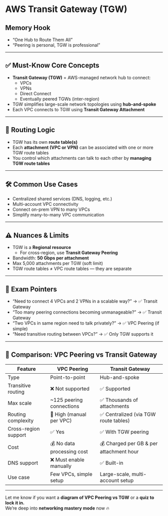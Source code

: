 # AWS Transit Gateway (TGW)

## Memory Hook
- “One Hub to Route Them All”
- “Peering is personal, TGW is professional”

---

## ✅ Must-Know Core Concepts

- **Transit Gateway (TGW)** = AWS-managed network hub to connect:
  - VPCs
  - VPNs
  - Direct Connect
  - Eventually peered TGWs (inter-region)
- TGW simplifies large-scale network topologies using **hub-and-spoke**
- Each VPC connects to TGW using **Transit Gateway Attachment**

---

## 🧠 Routing Logic

- TGW has its own **route table(s)**
- Each **attachment (VPC or VPN)** can be associated with one or more TGW route tables
- You control which attachments can talk to each other by **managing TGW route tables**

---

## 🛠️ Common Use Cases

- Centralized shared services (DNS, logging, etc.)
- Multi-account VPC connectivity
- Connect on-prem VPN to many VPCs
- Simplify many-to-many VPC communication

---

## ⚠️ Nuances & Limits

- TGW is a **Regional resource**
  - For cross-region, use **Transit Gateway Peering**
- Bandwidth: **50 Gbps per attachment**
- Max 5,000 attachments per TGW (soft limit)
- TGW route tables ≠ VPC route tables — they are separate

---

## 📌 Exam Pointers

- “Need to connect 4 VPCs and 2 VPNs in a scalable way?” → ✅ Transit Gateway
- “Too many peering connections becoming unmanageable?” → ✅ Transit Gateway
- “Two VPCs in same region need to talk privately?” → ✅ VPC Peering (if simple)
- “Need transitive routing between VPCs?” → ✅ Only TGW supports it

---

## 🔄 Comparison: VPC Peering vs Transit Gateway

| Feature                    | **VPC Peering**             | **Transit Gateway**              |
|----------------------------|------------------------------|-----------------------------------|
| Type                       | Point-to-point               | Hub-and-spoke                     |
| Transitive routing         | ❌ Not supported              | ✅ Supported                      |
| Max scale                  | ~125 peering connections     | ✅ Thousands of attachments       |
| Routing complexity         | 🔺 High (manual per VPC)     | ✅ Centralized (via TGW route tables) |
| Cross-region support       | ✅ Yes                        | ✅ With TGW peering               |
| Cost                       | 💰 No data processing cost    | 💰 Charged per GB & per attachment hour |
| DNS support                | ❌ Must enable manually       | ✅ Built-in                       |
| Use case                   | Few VPCs, simple setup       | Large-scale, multi-account setup |

---

Let me know if you want a **diagram of VPC Peering vs TGW** or a **quiz to lock it in.**  
We’re deep into **networking mastery mode** now 🔥
